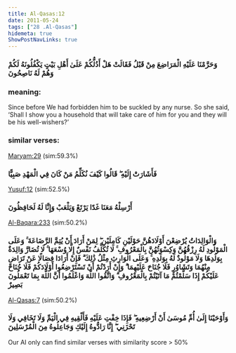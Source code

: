 ```yaml
---
title: Al-Qasas:12
date: 2011-05-24
tags: ["28 .Al-Qasas"]
hidemeta: true 
ShowPostNavLinks: true 
---
```

### وَحَرَّمْنَا عَلَيْهِ الْمَرَاضِعَ مِنْ قَبْلُ فَقَالَتْ هَلْ أَدُلُّكُمْ عَلَىٰ أَهْلِ بَيْتٍ يَكْفُلُونَهُ لَكُمْ وَهُمْ لَهُ نَاصِحُونَ
### meaning: 
Since before We had forbidden him to be suckled by any nurse. So she said, ‘Shall I show you a household that will take care of him for you and they will be his well-wishers?’
### similar verses: 

[Maryam:29](/19/29) (sim:59.3%)

### فَأَشَارَتْ إِلَيْهِ ۖ قَالُوا كَيْفَ نُكَلِّمُ مَنْ كَانَ فِي الْمَهْدِ صَبِيًّا

[Yusuf:12](/12/12) (sim:52.5%)

### أَرْسِلْهُ مَعَنَا غَدًا يَرْتَعْ وَيَلْعَبْ وَإِنَّا لَهُ لَحَافِظُونَ

[Al-Baqara:233](/2/233) (sim:50.2%)

### وَالْوَالِدَاتُ يُرْضِعْنَ أَوْلَادَهُنَّ حَوْلَيْنِ كَامِلَيْنِ ۖ لِمَنْ أَرَادَ أَنْ يُتِمَّ الرَّضَاعَةَ ۚ وَعَلَى الْمَوْلُودِ لَهُ رِزْقُهُنَّ وَكِسْوَتُهُنَّ بِالْمَعْرُوفِ ۚ لَا تُكَلَّفُ نَفْسٌ إِلَّا وُسْعَهَا ۚ لَا تُضَارَّ وَالِدَةٌ بِوَلَدِهَا وَلَا مَوْلُودٌ لَهُ بِوَلَدِهِ ۚ وَعَلَى الْوَارِثِ مِثْلُ ذَٰلِكَ ۗ فَإِنْ أَرَادَا فِصَالًا عَنْ تَرَاضٍ مِنْهُمَا وَتَشَاوُرٍ فَلَا جُنَاحَ عَلَيْهِمَا ۗ وَإِنْ أَرَدْتُمْ أَنْ تَسْتَرْضِعُوا أَوْلَادَكُمْ فَلَا جُنَاحَ عَلَيْكُمْ إِذَا سَلَّمْتُمْ مَا آتَيْتُمْ بِالْمَعْرُوفِ ۗ وَاتَّقُوا اللَّهَ وَاعْلَمُوا أَنَّ اللَّهَ بِمَا تَعْمَلُونَ بَصِيرٌ

[Al-Qasas:7](/28/7) (sim:50.2%)

### وَأَوْحَيْنَا إِلَىٰ أُمِّ مُوسَىٰ أَنْ أَرْضِعِيهِ ۖ فَإِذَا خِفْتِ عَلَيْهِ فَأَلْقِيهِ فِي الْيَمِّ وَلَا تَخَافِي وَلَا تَحْزَنِي ۖ إِنَّا رَادُّوهُ إِلَيْكِ وَجَاعِلُوهُ مِنَ الْمُرْسَلِينَ

Our AI only can find similar verses with similarity score > 50% 
